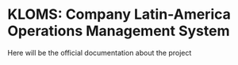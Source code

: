 # KLOMS: Company Latin-America Operations Management System

Here will be the official documentation about the project

